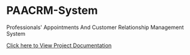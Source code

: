# PAACRM-System
Professionals' Appointments And Customer Relationship Management System

<a href="https://drive.google.com/file/d/0BwSWVFJc6ggWcDdlWmdSM3p0ZDh4UWxuNUZtcC1SUkg2d0hV/view?usp=sharing">Click here to View Project Documentation</a>
